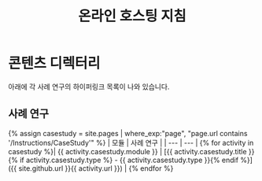 ﻿---
title: 온라인 호스팅 지침
permalink: index.html
layout: home
---

# 콘텐츠 디렉터리

아래에 각 사례 연구의 하이퍼링크 목록이 나와 있습니다.

## 사례 연구

{% assign casestudy = site.pages | where_exp:"page", "page.url contains '/Instructions/CaseStudy'" %}
| 모듈 | 사례 연구 |
| --- | --- | 
{% for activity in casestudy  %}| {{ activity.casestudy.module }} | [{{ activity.casestudy.title }}{% if activity.casestudy.type %} - {{ activity.casestudy.type }}{% endif %}]({{ site.github.url }}{{ activity.url }}) |
{% endfor %}
